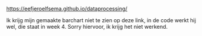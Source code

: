 https://eefjeroelfsema.github.io/dataprocessing/

Ik krijg mijn gemaakte barchart niet te zien op deze link, in de code werkt hij wel, die staat in week 4. Sorry hiervoor, ik krijg het niet werkend. 
